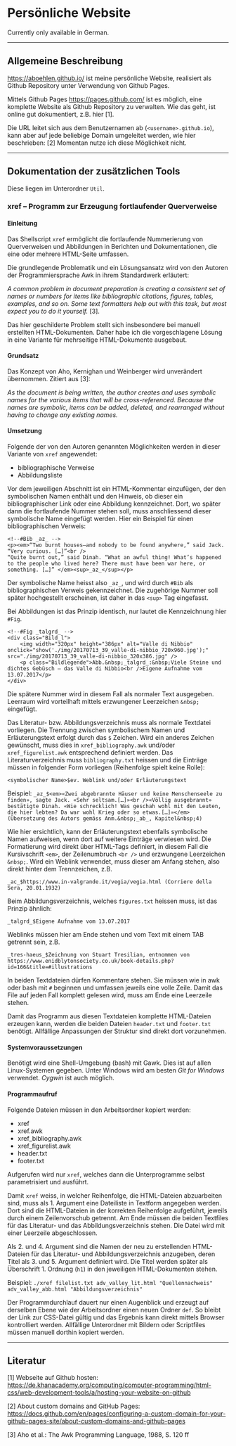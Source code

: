 # Persönliche Website

Currently only available in German.

***

## Allgemeine Beschreibung

https://aboehlen.github.io/ ist meine persönliche Website, realisiert als Github Repository unter Verwendung von Github Pages.

Mittels Github Pages https://pages.github.com/ ist es möglich, eine komplette Website als Github Repository zu verwalten. Wie das geht, ist online gut dokumentiert, z.B. hier \[1\].

Die URL leitet sich aus dem Benutzernamen ab (`<username>.github.io`), kann aber auf jede beliebige Domain umgeleitet werden, wie hier beschrieben: \[2\] Momentan nutze ich diese Möglichkeit nicht.

***

## Dokumentation der zusätzlichen Tools

Diese liegen im Unterordner `Util`.

### xref – Programm zur Erzeugung fortlaufender Querverweise

#### Einleitung

Das Shellscript `xref` ermöglicht die fortlaufende Nummerierung von Querverweisen und Abbildungen in Berichten und Dokumentationen, die eine oder mehrere HTML-Seite umfassen.

Die grundlegende Problematik und ein Lösungsansatz wird von den Autoren der Programmiersprache Awk in ihrem Standardwerk erläutert:

*A common problem in document preparation is creating a consistent set of names or numbers for items like bibliographic citations, figures, tables, examples, and so on. Some text formatters help out with this task, but most expect you to do it yourself.* \[3\].

Das hier geschilderte Problem stellt sich insbesondere bei manuell erstellten HTML-Dokumenten. Daher habe ich die vorgeschlagene Lösung in eine Variante für mehrseitige HTML-Dokumente ausgebaut.

#### Grundsatz

Das Konzept von Aho, Kernighan und Weinberger wird unverändert übernommen. Zitiert aus \[3\]:

*As the document is being written, the author creates and uses symbolic names for the various items that will be cross-referenced. Because the names are symbolic, items can be added, deleted, and rearranged without having to change any existing names.*

#### Umsetzung

Folgende der von den Autoren genannten Möglichkeiten werden in dieser Variante von `xref` angewendet:
- bibliographische Verweise
- Abbildungsliste

Vor dem jeweiligen Abschnitt ist ein HTML-Kommentar einzufügen, der den symbolischen Namen enthält und den Hinweis, ob dieser ein bibliographischer Link oder eine Abbildung kennzeichnet. Dort, wo später dann die fortlaufende Nummer stehen soll, muss anschliessend dieser symbolische Name eingefügt werden. Hier ein Beispiel für einen bibliographischen Verweis:

	<!--#Bib _az_ -->
	<p><em>“Two burnt houses—and nobody to be found anywhere,” said Jack. “Very curious. […]”<br />
	“Quite burnt out,” said Dinah. “What an awful thing! What’s happened to the people who lived here? There must have been war here, or something. […]” </em><sup>_az_</sup></p>

Der symbolische Name heisst also `_az_`, und wird durch `#Bib` als bibliographischen Verweis gekennzeichnet. Die zugehörige Nummer soll später hochgestellt erscheinen, ist daher in das `<sup>` Tag eingefasst.

Bei Abbildungen ist das Prinzip identisch, nur lautet die Kennzeichnung hier `#Fig`.

	<!--#Fig _talgrd_ -->
	<div class="Bild_l">
	    <img width="320px" height="386px" alt="Valle di Nibbio" onclick="show('./img/20170713_39_valle-di-nibbio_720x960.jpg');" src="./img/20170713_39_valle-di-nibbio_320x386.jpg" />
	    <p class="Bildlegende">Abb.&nbsp;_talgrd_:&nbsp;Viele Steine und dichtes Gebüsch – das Valle di Nibbio<br />Eigene Aufnahme vom 13.07.2017</p>
	</div>

Die spätere Nummer wird in diesem Fall als normaler Text ausgegeben. Leerraum wird vorteilhaft mittels erzwungener Leerzeichen `&nbsp;` eingefügt. 

Das Literatur- bzw. Abbildungsverzeichnis muss als normale Textdatei vorliegen. Die Trennung zwischen symbolischem Namen und Erläuterungstext erfolgt durch das `$` Zeichen. Wird ein anderes Zeichen gewünscht, muss dies in `xref_bibliography.awk` und/oder `xref_figurelist.awk` entsprechend definiert werden.
Das Literaturverzeichnis muss `bibliography.txt` heissen und die Einträge müssen in folgender Form vorliegen (Reihenfolge spielt keine Rolle):

`<symbolischer Name>$ev. Weblink und/oder Erläuterungstext`

Beispiel:
`_az_$<em>«Zwei abgebrannte Häuser und keine Menschenseele zu finden», sagte Jack. «Sehr seltsam.[…]»<br />«Völlig ausgebrannt» bestätigte Dinah. «Wie schrecklich! Was geschah wohl mit den Leuten, die hier lebten? Da war wohl Krieg oder so etwas.[…]»</em> (Übersetzung des Autors gemäss Anm.&nbsp;_ab_, Kapitel&nbsp;4)`

Wie hier ersichtlich, kann der Erläuterungstext ebenfalls symbolische Namen aufweisen, wenn dort auf weitere Einträge verwiesen wird. Die Formatierung wird direkt über HTML-Tags definiert, in diesem Fall die Kursivschrift `<em>`, der Zeilenumbruch `<br />` und erzwungene Leerzeichen `&nbsp;`. Wird ein Weblink verwendet, muss dieser am Anfang stehen, also direkt hinter dem Trennzeichen, z.B.

`_ac_$https://www.in-valgrande.it/vegia/vegia.html (Corriere della Sera, 20.01.1932)`

Beim Abbildungsverzeichnis, welches `figures.txt` heissen muss, ist das Prinzip ähnlich:

`_talgrd_$Eigene Aufnahme vom 13.07.2017`

Weblinks müssen hier am Ende stehen und vom Text mit einem TAB getrennt sein, z.B.

`_tres-haeus_$Zeichnung von Stuart Tresilian, entnommen von	https://www.enidblytonsociety.co.uk/book-details.php?id=166&title=#illustrations`

In beiden Textdateien dürfen Kommentare stehen. Sie müssen wie in awk oder bash mit `#` beginnen und umfassen jeweils eine volle Zeile. Damit das File auf jeden Fall komplett gelesen wird, muss am Ende eine Leerzeile stehen.

Damit das Programm aus diesen Textdateien komplette HTML-Dateien erzeugen kann, werden die beiden Dateien `header.txt` und `footer.txt` benötigt. Allfällige Anpassungen der Struktur sind direkt dort vorzunehmen.

#### Systemvoraussetzungen

Benötigt wird eine Shell-Umgebung (bash) mit Gawk. Dies ist auf allen Linux-Systemen gegeben. Unter Windows wird am besten *Git for Windows* verwendet. *Cygwin* ist auch möglich.

#### Programmaufruf

Folgende Dateien müssen in den Arbeitsordner kopiert werden:

- xref
- xref.awk
- xref_bibliography.awk
- xref_figurelist.awk
- header.txt
- footer.txt

Aufgerufen wird nur `xref`, welches dann die Unterprogramme selbst parametrisiert und ausführt.

Damit `xref` weiss, in welcher Reihenfolge, die HTML-Dateien abzuarbeiten sind, muss als 1. Argument eine Dateiliste in Textform angegeben werden. Dort sind die HTML-Dateien in der korrekten Reihenfolge aufgeführt, jeweils durch einem Zeilenvorschub getrennt. Am Ende müssen die beiden Textfiles für das Literatur- und das Abbildungsverzeichnis stehen. Die Datei wird mit einer Leerzeile abgeschlossen.

Als 2. und 4. Argument sind die Namen der neu zu erstellenden HTML-Dateien für das Literatur- und Abbildungsverzeichnis anzugeben, deren Titel als 3. und 5. Argument definiert wird. Die Titel werden später als Überschrift 1. Ordnung (`h1`) in den jeweiligen HTML-Dokumenten stehen.

Beispiel: `./xref filelist.txt adv_valley_lit.html "Quellennachweis" adv_valley_abb.html "Abbildungsverzeichnis"`

Der Programmdurchlauf dauert nur einen Augenblick und erzeugt auf derselben Ebene wie der Arbeitsordner einen neuen Ordner `def`. So bleibt der Link zur CSS-Datei gültig und das Ergebnis kann direkt mittels Browser kontrolliert werden. Allfällige Unterordner mit Bildern oder Scriptfiles müssen manuell dorthin kopiert werden.

***

## Literatur
\[1\] Webseite auf Github hosten: https://de.khanacademy.org/computing/computer-programming/html-css/web-development-tools/a/hosting-your-website-on-github

\[2\] About custom domains and GitHub Pages: https://docs.github.com/en/pages/configuring-a-custom-domain-for-your-github-pages-site/about-custom-domains-and-github-pages

\[3\] Aho et al.: The Awk Programming Language, 1988, S. 120 ff

